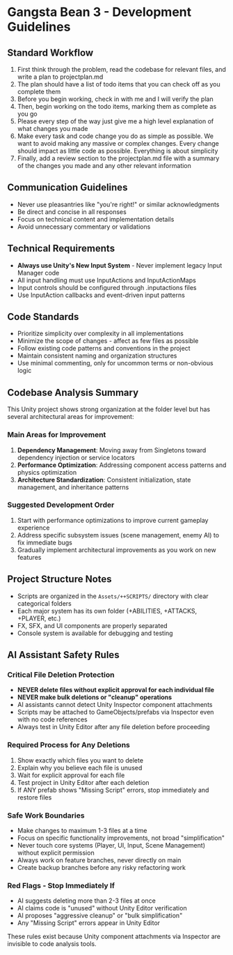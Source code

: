 # Gangsta Bean 3 - Development Guidelines

## Standard Workflow
1. First think through the problem, read the codebase for relevant files, and write a plan to projectplan.md
2. The plan should have a list of todo items that you can check off as you complete them
3. Before you begin working, check in with me and I will verify the plan
4. Then, begin working on the todo items, marking them as complete as you go
5. Please every step of the way just give me a high level explanation of what changes you made
6. Make every task and code change you do as simple as possible. We want to avoid making any massive or complex changes. Every change should impact as little code as possible. Everything is about simplicity
7. Finally, add a review section to the projectplan.md file with a summary of the changes you made and any other relevant information

## Communication Guidelines
- Never use pleasantries like "you're right!" or similar acknowledgments
- Be direct and concise in all responses
- Focus on technical content and implementation details
- Avoid unnecessary commentary or validations

## Technical Requirements
- **Always use Unity's New Input System** - Never implement legacy Input Manager code
- All input handling must use InputActions and InputActionMaps
- Input controls should be configured through .inputactions files
- Use InputAction callbacks and event-driven input patterns

## Code Standards
- Prioritize simplicity over complexity in all implementations
- Minimize the scope of changes - affect as few files as possible
- Follow existing code patterns and conventions in the project
- Maintain consistent naming and organization structures
- Use minimal commenting, only for uncommon terms or non-obvious logic

## Codebase Analysis Summary
This Unity project shows strong organization at the folder level but has several architectural areas for improvement:

### Main Areas for Improvement
1. **Dependency Management**: Moving away from Singletons toward dependency injection or service locators
2. **Performance Optimization**: Addressing component access patterns and physics optimization  
3. **Architecture Standardization**: Consistent initialization, state management, and inheritance patterns

### Suggested Development Order
1. Start with performance optimizations to improve current gameplay experience
2. Address specific subsystem issues (scene management, enemy AI) to fix immediate bugs
3. Gradually implement architectural improvements as you work on new features

## Project Structure Notes
- Scripts are organized in the `Assets/++SCRIPTS/` directory with clear categorical folders
- Each major system has its own folder (+ABILITIES, +ATTACKS, +PLAYER, etc.)
- FX, SFX, and UI components are properly separated
- Console system is available for debugging and testing

## AI Assistant Safety Rules

### Critical File Deletion Protection
- **NEVER delete files without explicit approval for each individual file**
- **NEVER make bulk deletions or "cleanup" operations**
- AI assistants cannot detect Unity Inspector component attachments
- Scripts may be attached to GameObjects/prefabs via Inspector even with no code references
- Always test in Unity Editor after any file deletion before proceeding

### Required Process for Any Deletions
1. Show exactly which files you want to delete
2. Explain why you believe each file is unused
3. Wait for explicit approval for each file
4. Test project in Unity Editor after each deletion
5. If ANY prefab shows "Missing Script" errors, stop immediately and restore files

### Safe Work Boundaries
- Make changes to maximum 1-3 files at a time
- Focus on specific functionality improvements, not broad "simplification"
- Never touch core systems (Player, UI, Input, Scene Management) without explicit permission
- Always work on feature branches, never directly on main
- Create backup branches before any risky refactoring work

### Red Flags - Stop Immediately If
- AI suggests deleting more than 2-3 files at once
- AI claims code is "unused" without Unity Editor verification
- AI proposes "aggressive cleanup" or "bulk simplification"
- Any "Missing Script" errors appear in Unity Editor

These rules exist because Unity component attachments via Inspector are invisible to code analysis tools.